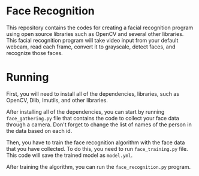 # Face Recognition
This repository contains the codes for creating a facial recognition program using open source libraries such as OpenCV and several other libraries. This facial recognition program will take video input from your default webcam, read each frame, convert it to grayscale, detect faces, and recognize those faces.

# Running
First, you will need to install all of the dependencies, libraries, such as OpenCV, Dlib, Imutils, and other libraries.

After installing all of the dependencies, you can start by running `face_gathering.py` file that contains the code to collect your face data through a camera. Don't forget to change the list of names of the person in the data based on each id.

Then, you have to train the face recognition algorithm with the face data that you have collected. To do this, you need to run `face_training.py` file. This code will save the trained model as `model.yml`.

After training the algorithm, you can run the `face_recognition.py` program. 
